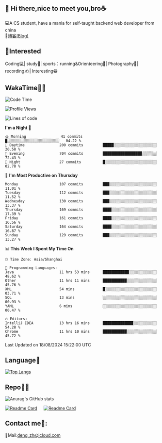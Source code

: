 👋 Hi there,nice to meet you,bro☕
---
💻A CS student, have a mania for self-taught backend web developer from china   
📌[博客(Blog)](https://github.com/HealUP/MyBlog)

 <!-- waka-box start -->
 <!-- waka-box end -->
 
🧲**Interested**
--
Coding💻| study📖| sports：running&Orienteering🏃‍| Photography📸| recording✍️| Interesting😁

WakaTime👨‍💻
---
<!--START_SECTION:waka-->
![Code Time](http://img.shields.io/badge/Code%20Time-1%2C685%20hrs%2057%20mins-blue)

![Profile Views](http://img.shields.io/badge/Profile%20Views-2-blue)

![Lines of code](https://img.shields.io/badge/From%20Hello%20World%20I%27ve%20Written-205.0%20thousand%20lines%20of%20code-blue)

**I'm a Night 🦉** 

```text
🌞 Morning                41 commits          █░░░░░░░░░░░░░░░░░░░░░░░░   04.22 % 
🌆 Daytime                200 commits         █████░░░░░░░░░░░░░░░░░░░░   20.58 % 
🌃 Evening                704 commits         ██████████████████░░░░░░░   72.43 % 
🌙 Night                  27 commits          █░░░░░░░░░░░░░░░░░░░░░░░░   02.78 % 
```
📅 **I'm Most Productive on Thursday** 

```text
Monday                   107 commits         ███░░░░░░░░░░░░░░░░░░░░░░   11.01 % 
Tuesday                  112 commits         ███░░░░░░░░░░░░░░░░░░░░░░   11.52 % 
Wednesday                130 commits         ███░░░░░░░░░░░░░░░░░░░░░░   13.37 % 
Thursday                 169 commits         ████░░░░░░░░░░░░░░░░░░░░░   17.39 % 
Friday                   161 commits         ████░░░░░░░░░░░░░░░░░░░░░   16.56 % 
Saturday                 164 commits         ████░░░░░░░░░░░░░░░░░░░░░   16.87 % 
Sunday                   129 commits         ███░░░░░░░░░░░░░░░░░░░░░░   13.27 % 
```


📊 **This Week I Spent My Time On** 

```text
🕑︎ Time Zone: Asia/Shanghai

💬 Programming Languages: 
Java                     11 hrs 53 mins      ████████████░░░░░░░░░░░░░   48.62 % 
Other                    11 hrs 11 mins      ███████████░░░░░░░░░░░░░░   45.76 % 
XML                      54 mins             █░░░░░░░░░░░░░░░░░░░░░░░░   03.71 % 
SQL                      13 mins             ░░░░░░░░░░░░░░░░░░░░░░░░░   00.93 % 
YAML                     6 mins              ░░░░░░░░░░░░░░░░░░░░░░░░░   00.47 % 

🔥 Editors: 
IntelliJ IDEA            13 hrs 16 mins      ██████████████░░░░░░░░░░░   54.28 % 
Chrome                   11 hrs 10 mins      ███████████░░░░░░░░░░░░░░   45.72 % 
```


 Last Updated on 18/08/2024 15:22:00 UTC
<!--END_SECTION:waka-->

Language🚀
---
[![Top Langs](https://github-readme-stats.vercel.app/api/top-langs/?username=HealUP&layout=compact&hide_border=true)](https://github.com/HealUP)

Repo🧑‍💻
---
![Anurag's GitHub stats](https://github-readme-stats.vercel.app/api?username=HealUP&count_private=true&show_icons=true&theme=gruvbox&hide_border=true) 

[![Readme Card](https://github-readme-stats.vercel.app/api/pin/?username=HealUP&repo=InternetEy&theme=transparent)](https://github.com/HealUP/InternetEy) &emsp;
[![Readme Card](https://github-readme-stats.vercel.app/api/pin/?username=HealUP&repo=CampusExperience&theme=transparent)](https://github.com/HealUP/CampusExperience)


Contact me📱:
---
📮Mail:deng_zh@icloud.com  
